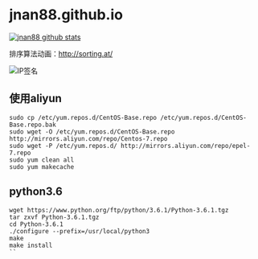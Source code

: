 # jnan88.github.io

[![jnan88 github stats](https://github-readme-stats.vercel.app/api?username=jnan88&show_icons=true&theme=buefy)](https://github.com/anuraghazra/github-readme-stats)


排序算法动画：http://sorting.at/

![IP签名](https://tool.lu/netcard/)

## 使用aliyun
```
sudo cp /etc/yum.repos.d/CentOS-Base.repo /etc/yum.repos.d/CentOS-Base.repo.bak
sudo wget -O /etc/yum.repos.d/CentOS-Base.repo http://mirrors.aliyun.com/repo/Centos-7.repo
sudo wget -P /etc/yum.repos.d/ http://mirrors.aliyun.com/repo/epel-7.repo
sudo yum clean all
sudo yum makecache
```

## python3.6
```
wget https://www.python.org/ftp/python/3.6.1/Python-3.6.1.tgz
tar zxvf Python-3.6.1.tgz
cd Python-3.6.1
./configure --prefix=/usr/local/python3
make
make install
``
